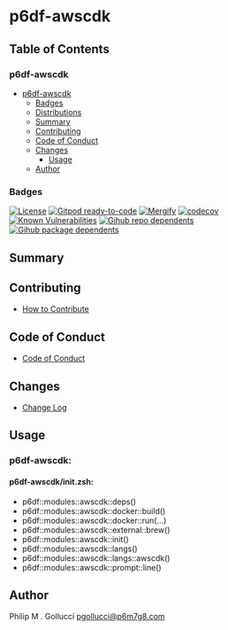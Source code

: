 # p6df-awscdk

## Table of Contents


### p6df-awscdk
- [p6df-awscdk](#p6df-awscdk)
  - [Badges](#badges)
  - [Distributions](#distributions)
  - [Summary](#summary)
  - [Contributing](#contributing)
  - [Code of Conduct](#code-of-conduct)
  - [Changes](#changes)
    - [Usage](#usage)
  - [Author](#author)

### Badges

[![License](https://img.shields.io/badge/License-Apache%202.0-yellowgreen.svg)](https://opensource.org/licenses/Apache-2.0)
[![Gitpod ready-to-code](https://img.shields.io/badge/Gitpod-ready--to--code-blue?logo=gitpod)](https://gitpod.io/#https://github.com/p6m7g8/p6df-awscdk)
[![Mergify](https://img.shields.io/endpoint.svg?url=https://gh.mergify.io/badges/p6m7g8/p6df-awscdk/&style=flat)](https://mergify.io)
[![codecov](https://codecov.io/gh/p6m7g8/p6df-awscdk/branch/master/graph/badge.svg?token=14Yj1fZbew)](https://codecov.io/gh/p6m7g8/p6df-awscdk)
[![Known Vulnerabilities](https://snyk.io/test/github/p6m7g8/p6df-awscdk/badge.svg?targetFile=package.json)](https://snyk.io/test/github/p6m7g8/p6df-awscdk?targetFile=package.json)
[![Gihub repo dependents](https://badgen.net/github/dependents-repo/p6m7g8/p6df-awscdk)](https://github.com/p6m7g8/p6df-awscdk/network/dependents?dependent_type=REPOSITORY)
[![Gihub package dependents](https://badgen.net/github/dependents-pkg/p6m7g8/p6df-awscdk)](https://github.com/p6m7g8/p6df-awscdk/network/dependents?dependent_type=PACKAGE)

## Summary

## Contributing

- [How to Contribute](CONTRIBUTING.md)

## Code of Conduct

- [Code of Conduct](https://github.com/p6m7g8/.github/blob/master/CODE_OF_CONDUCT.md)

## Changes

- [Change Log](CHANGELOG.md)

## Usage

### p6df-awscdk:

#### p6df-awscdk/init.zsh:

- p6df::modules::awscdk::deps()
- p6df::modules::awscdk::docker::build()
- p6df::modules::awscdk::docker::run(...)
- p6df::modules::awscdk::external::brew()
- p6df::modules::awscdk::init()
- p6df::modules::awscdk::langs()
- p6df::modules::awscdk::langs::awscdk()
- p6df::modules::awscdk::prompt::line()



## Author

Philip M . Gollucci <pgollucci@p6m7g8.com>
